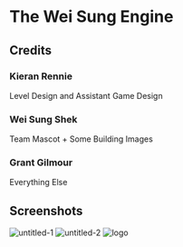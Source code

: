 # The Wei Sung Engine

## Credits
### Kieran Rennie
Level Design and Assistant Game Design
### Wei Sung Shek
Team Mascot + Some Building Images
### Grant Gilmour
Everything Else
## Screenshots
![untitled-1](https://user-images.githubusercontent.com/22331925/43050286-44308cba-8dfe-11e8-9130-306a584aaf98.png)
![untitled-2](https://user-images.githubusercontent.com/22331925/43050326-c1c4f7c4-8dfe-11e8-9350-be13399065e2.png)
![logo](https://user-images.githubusercontent.com/22331925/43050180-99d3d62e-8dfc-11e8-8f39-7c511814acbc.png)
